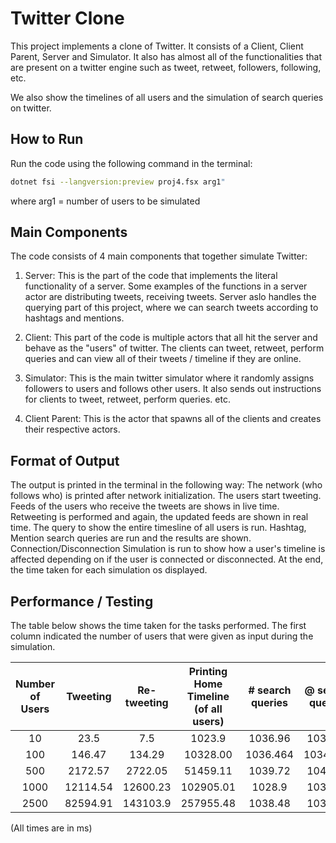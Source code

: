 # Twitter Clone

This project implements a clone of Twitter. It consists of a Client, Client Parent, Server and Simulator.
It also has almost all of the functionalities that are present on a twitter engine such as tweet, retweet, followers, following, etc.

We also show the timelines of all users and the simulation of search queries on twitter.

## How to Run

Run the code using the following command in the terminal:
```bash
dotnet fsi --langversion:preview proj4.fsx arg1"
```
where arg1 = number of users to be simulated

## Main Components

The code consists of 4 main components that together simulate Twitter:

1. Server: This is the part of the code that implements the literal functionality of a server. Some examples of the functions in a server actor are distributing tweets, receiving tweets. Server aslo handles the querying part of this project, where we can search tweets according to hashtags and mentions.

2. Client: This part of the code is multiple actors that all hit the server and behave as the "users" of twitter. The clients can tweet, retweet, perform queries and can view all of their tweets / timeline if they are online.

3. Simulator: This is the main twitter simulator where it randomly assigns followers to users and follows other users. It also sends out instructions for clients to tweet, retweet, perform queries. etc.

4. Client Parent: This is the actor that spawns all of the clients and creates their respective actors.

## Format of Output

The output is printed in the terminal in the following way:
  The network (who follows who) is printed after network initialization.
  The users start tweeting.
  Feeds of the users who receive the tweets are shows in live time.
  Retweeting is performed and again, the updated feeds are shown in real time.
  The query to show the entire timesline of all users is run.
  Hashtag, Mention search queries are run and the results are shown.
  Connection/Disconnection Simulation is run to show how a user's timeline is affected depending on if the user is connected or disconnected.
  At the end, the time taken for each simulation os displayed.
  
  ## Performance / Testing
  
  The table below shows the time taken for the tasks performed. The first column indicated the number of users that were given as input during the simulation.
  
  | Number of Users | Tweeting | Re-tweeting | Printing Home Timeline (of all users) | # search queries | @ search queries | Connection/Disconnection Simulation |
  | :---: | :---: | :---: | :---: | :---: | :---: | :---: |
  | 10 | 23.5 | 7.5 | 1023.9 | 1036.96 | 1032.96 | 3006.5 |
  | 100 | 146.47 | 134.29 | 10328.00 | 1036.464 | 1034.106 | 8041.62 |
  | 500 | 2172.57 | 2722.05 | 51459.11 | 1039.72 | 1041.90 | 56333.18 |
  | 1000 | 12114.54 | 12600.23 | 102905.01 | 1028.9 | 1037.03 | 71418.169 |
  | 2500 | 82594.91 | 143103.9 | 257955.48 | 1038.48 | 1036.20 | 176146.07 |

(All times are in ms)
